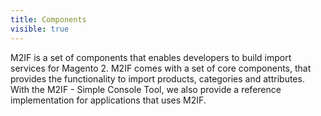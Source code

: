 ```yaml
---
title: Components
visible: true
---
```


M2IF is a set of components that enables developers to build import services for Magento 2. M2IF comes with a set of core components, that provides the functionality to import products, categories and attributes. With the M2IF - Simple Console Tool, we also provide a reference implementation for applications that uses M2IF.
